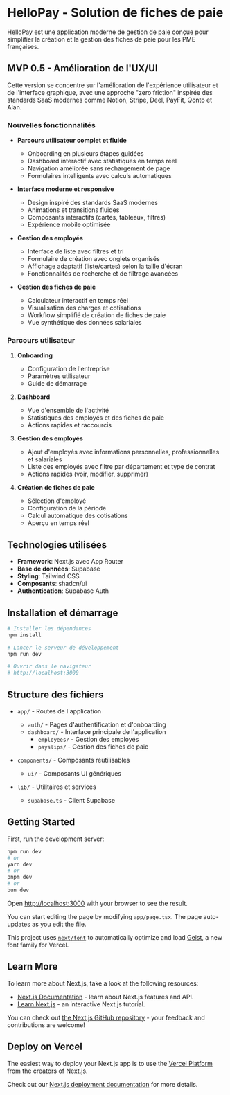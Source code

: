 # HelloPay - Solution de fiches de paie

HelloPay est une application moderne de gestion de paie conçue pour simplifier la création et la gestion des fiches de paie pour les PME françaises.

## MVP 0.5 - Amélioration de l'UX/UI

Cette version se concentre sur l'amélioration de l'expérience utilisateur et de l'interface graphique, avec une approche "zero friction" inspirée des standards SaaS modernes comme Notion, Stripe, Deel, PayFit, Qonto et Alan.

### Nouvelles fonctionnalités

- **Parcours utilisateur complet et fluide**
  - Onboarding en plusieurs étapes guidées
  - Dashboard interactif avec statistiques en temps réel
  - Navigation améliorée sans rechargement de page
  - Formulaires intelligents avec calculs automatiques

- **Interface moderne et responsive**
  - Design inspiré des standards SaaS modernes
  - Animations et transitions fluides
  - Composants interactifs (cartes, tableaux, filtres)
  - Expérience mobile optimisée

- **Gestion des employés**
  - Interface de liste avec filtres et tri
  - Formulaire de création avec onglets organisés
  - Affichage adaptatif (liste/cartes) selon la taille d'écran
  - Fonctionnalités de recherche et de filtrage avancées

- **Gestion des fiches de paie**
  - Calculateur interactif en temps réel
  - Visualisation des charges et cotisations
  - Workflow simplifié de création de fiches de paie
  - Vue synthétique des données salariales

### Parcours utilisateur

1. **Onboarding**
   - Configuration de l'entreprise
   - Paramètres utilisateur
   - Guide de démarrage

2. **Dashboard**
   - Vue d'ensemble de l'activité
   - Statistiques des employés et des fiches de paie
   - Actions rapides et raccourcis

3. **Gestion des employés**
   - Ajout d'employés avec informations personnelles, professionnelles et salariales
   - Liste des employés avec filtre par département et type de contrat
   - Actions rapides (voir, modifier, supprimer)

4. **Création de fiches de paie**
   - Sélection d'employé
   - Configuration de la période
   - Calcul automatique des cotisations
   - Aperçu en temps réel

## Technologies utilisées

- **Framework**: Next.js avec App Router
- **Base de données**: Supabase
- **Styling**: Tailwind CSS
- **Composants**: shadcn/ui
- **Authentication**: Supabase Auth

## Installation et démarrage

```bash
# Installer les dépendances
npm install

# Lancer le serveur de développement
npm run dev

# Ouvrir dans le navigateur
# http://localhost:3000
```

## Structure des fichiers

- `app/` - Routes de l'application
  - `auth/` - Pages d'authentification et d'onboarding
  - `dashboard/` - Interface principale de l'application
    - `employees/` - Gestion des employés
    - `payslips/` - Gestion des fiches de paie

- `components/` - Composants réutilisables
  - `ui/` - Composants UI génériques

- `lib/` - Utilitaires et services
  - `supabase.ts` - Client Supabase

## Getting Started

First, run the development server:

```bash
npm run dev
# or
yarn dev
# or
pnpm dev
# or
bun dev
```

Open [http://localhost:3000](http://localhost:3000) with your browser to see the result.

You can start editing the page by modifying `app/page.tsx`. The page auto-updates as you edit the file.

This project uses [`next/font`](https://nextjs.org/docs/app/building-your-application/optimizing/fonts) to automatically optimize and load [Geist](https://vercel.com/font), a new font family for Vercel.

## Learn More

To learn more about Next.js, take a look at the following resources:

- [Next.js Documentation](https://nextjs.org/docs) - learn about Next.js features and API.
- [Learn Next.js](https://nextjs.org/learn) - an interactive Next.js tutorial.

You can check out [the Next.js GitHub repository](https://github.com/vercel/next.js) - your feedback and contributions are welcome!

## Deploy on Vercel

The easiest way to deploy your Next.js app is to use the [Vercel Platform](https://vercel.com/new?utm_medium=default-template&filter=next.js&utm_source=create-next-app&utm_campaign=create-next-app-readme) from the creators of Next.js.

Check out our [Next.js deployment documentation](https://nextjs.org/docs/app/building-your-application/deploying) for more details.
